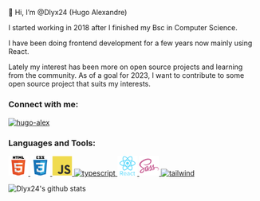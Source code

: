 👋 Hi, I’m @Dlyx24 (Hugo Alexandre)

I started working in 2018 after I finished my Bsc in Computer Science.

I have been doing frontend development for a few years now mainly using React.

Lately my interest has been more on open source projects and learning from the community. 
As of a goal for 2023, I want to contribute to some open source project that suits my interests.

<h3 align="left">Connect with me:</h3>
<p align="left">
<a href="https://www.linkedin.com/in/hugoalex96/" target="blank"><img align="center" src="https://www.vectorlogo.zone/logos/linkedin/linkedin-tile.svg" alt="hugo-alex" height="40" width="40" /></a>
</p>

<h3 align="left">Languages and Tools:</h3>
<p align="left">
    <a href="https://www.w3.org/html/" target="_blank"> <img src="https://raw.githubusercontent.com/devicons/devicon/master/icons/html5/html5-original-wordmark.svg" alt="html5" width="40" height="40"/> </a>
    <a href="https://www.w3schools.com/css/" target="_blank"> <img src="https://raw.githubusercontent.com/devicons/devicon/master/icons/css3/css3-original-wordmark.svg" alt="css3" width="40" height="40"/> </a>
    <a href="https://developer.mozilla.org/en-US/docs/Web/JavaScript" target="_blank"> <img src="https://raw.githubusercontent.com/devicons/devicon/master/icons/javascript/javascript-original.svg" alt="javascript" width="40" height="40"/> </a>
          <a href="https://www.typescriptlang.org/" target="_blank"> <img src="https://www.vectorlogo.zone/logos/typescriptlang/typescriptlang-icon.svg" alt="typescript" width="40" height="40"/> </a>
      <a href="https://reactjs.org/" target="_blank"> <img src="https://raw.githubusercontent.com/devicons/devicon/master/icons/react/react-original-wordmark.svg" alt="react" width="40" height="40"/> </a>
      <a href="https://sass-lang.com" target="_blank"> <img src="https://raw.githubusercontent.com/devicons/devicon/master/icons/sass/sass-original.svg" alt="sass" width="40" height="40"/> </a>
    <a href="https://tailwindcss.com/" target="_blank"> <img src="https://www.vectorlogo.zone/logos/tailwindcss/tailwindcss-icon.svg" alt="tailwind" width="40" height="40"/> </a>
    </p>

![Dlyx24's github stats](https://github-readme-stats.vercel.app/api?username=dlyx24&show_icons=true&title_color=fff&icon_color=79ff97&text_color=9f9f9f&bg_color=151515)
